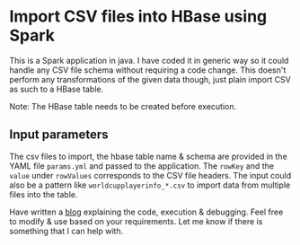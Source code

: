 # Import CSV files into HBase using Spark


This is a Spark application in java. I have coded it in generic way so it could handle any CSV file schema without requiring a code change. This doesn't perform any transformations of the given data though, just plain import CSV as such to a HBase table.

Note: The HBase table needs to be created before execution.

## Input parameters

The csv files to import, the hbase table name & schema are provided in the YAML file `params.yml` and passed to the application. The `rowKey` and the `value` under `rowValues` corresponds to the CSV file headers. The input could also be a pattern like `worldcupplayerinfo_*.csv` to import data from multiple files into the table.

Have written a [blog](http://sathish.me/java/2017/09/24/import-data-from-csv-files-to-hbase-using-spark.html) explaining the code, execution & debugging. Feel free to modify & use based on your requirements. Let me know if there is something that I can help with.
